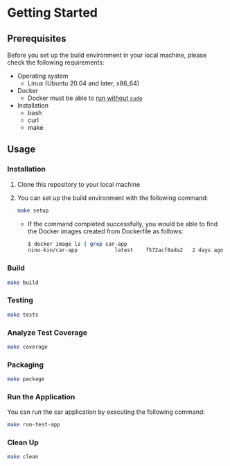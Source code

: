 # Getting Started

## Prerequisites

Before you set up the build environment in your local machine, please check the following requirements:

* Operating system
  * Linux (Ubuntu 20.04 and later, x86_64)
* Docker
  * Docker must be able to [run without `sudo`](https://docs.docker.com/engine/install/linux-postinstall/#manage-docker-as-a-non-root-user)
* Installation
  * bash
  * curl
  * make

## Usage

### Installation

1. Clone this repository to your local machine
1. You can set up the build environment with the following command:

    ```bash
    make setup
    ```

    * If the command completed successfully, you would be able to find the Docker images created from Dockerfile as follows:

      ```bash
      $ docker image ls | grep car-app
      nino-kin/car-app            latest    f572acf8ada2   2 days ago    500MB
      ```

### Build

```bash
make build
```

### Testing

```bash
make tests
```

### Analyze Test Coverage

```bash
make coverage
```

### Packaging

```bash
make package
```

### Run the Application

You can run the car application by executing the following command:

```bash
make run-test-app
```

### Clean Up

```bash
make clean
```
